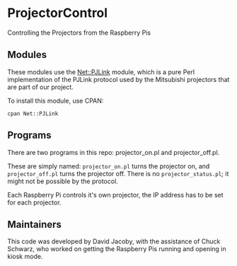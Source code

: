 # ProjectorControl
Controlling the Projectors from the Raspberry Pis

## Modules

These modules use the [Net::PJLink](https://metacpan.org/pod/Net::PJLink) module, which is a pure Perl implementation of the PJLink protocol used by the Mitsubishi projectors that are part of our project.

To install this module, use CPAN:

    cpan Net::PJLink

## Programs

There are two programs in this repo: projector_on.pl and projector_off.pl.

These are simply named: `projector_on.pl` turns the projector on, and `projector_off.pl` turns the projector off. There is no `projector_status.pl`; it might not be possible by the protocol.

Each Raspberry Pi controls it's own projector, the IP address has to be set for each projector.

## Maintainers

This code was developed by David Jacoby, with the assistance of Chuck Schwarz, who worked on getting the Raspberry Pis running and opening in kiosk mode.

